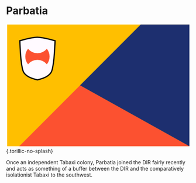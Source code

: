 # Parbatia
![Flag of Parbatia](parbatia_flag.png){.torillic-no-splash}

Once an independent Tabaxi colony, Parbatia joined the DIR fairly recently and acts as something of a buffer between the DIR and the comparatively isolationist Tabaxi to the southwest.